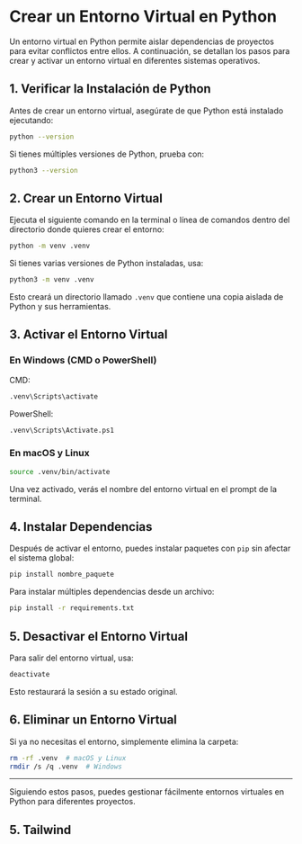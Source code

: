 # Crear un Entorno Virtual en Python

Un entorno virtual en Python permite aislar dependencias de proyectos para evitar conflictos entre ellos. A continuación, se detallan los pasos para crear y activar un entorno virtual en diferentes sistemas operativos.

## 1. Verificar la Instalación de Python
Antes de crear un entorno virtual, asegúrate de que Python está instalado ejecutando:

```sh
python --version
```

Si tienes múltiples versiones de Python, prueba con:

```sh
python3 --version
```

## 2. Crear un Entorno Virtual
Ejecuta el siguiente comando en la terminal o línea de comandos dentro del directorio donde quieres crear el entorno:

```sh
python -m venv .venv
```

Si tienes varias versiones de Python instaladas, usa:

```sh
python3 -m venv .venv
```

Esto creará un directorio llamado `.venv` que contiene una copia aislada de Python y sus herramientas.

## 3. Activar el Entorno Virtual

### En Windows (CMD o PowerShell)

CMD:
```sh
.venv\Scripts\activate
```

PowerShell:
```sh
.venv\Scripts\Activate.ps1
```

### En macOS y Linux

```sh
source .venv/bin/activate
```

Una vez activado, verás el nombre del entorno virtual en el prompt de la terminal.

## 4. Instalar Dependencias

Después de activar el entorno, puedes instalar paquetes con `pip` sin afectar el sistema global:

```sh
pip install nombre_paquete
```

Para instalar múltiples dependencias desde un archivo:

```sh
pip install -r requirements.txt
```

## 5. Desactivar el Entorno Virtual
Para salir del entorno virtual, usa:

```sh
deactivate
```

Esto restaurará la sesión a su estado original.

## 6. Eliminar un Entorno Virtual
Si ya no necesitas el entorno, simplemente elimina la carpeta:

```sh
rm -rf .venv  # macOS y Linux
rmdir /s /q .venv  # Windows
```

---
Siguiendo estos pasos, puedes gestionar fácilmente entornos virtuales en Python para diferentes proyectos.

## 5. Tailwind


